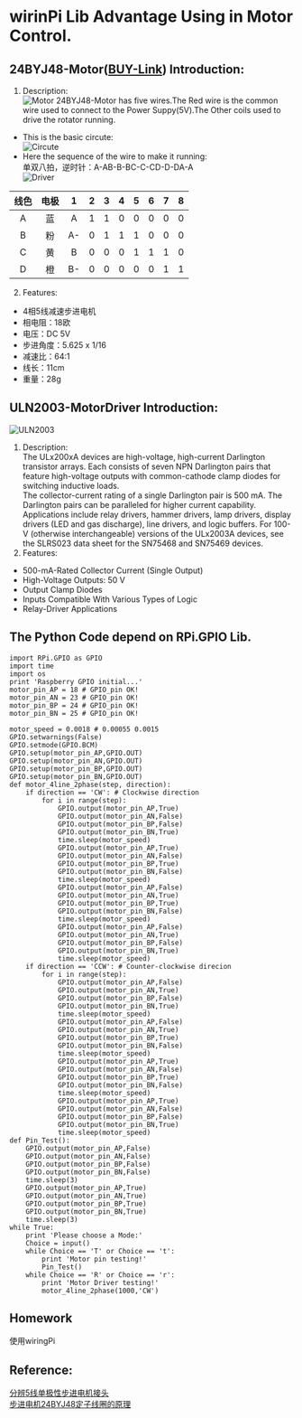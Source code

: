 # wirinPi Lib Advantage Using in Motor Control.  
## 24BYJ48-Motor([BUY-Link](https://detail.tmall.com/item.htm?spm=a230r.1.14.137.472f69f3KMbosN&id=557446741238&ns=1&abbucket=15)) Introduction:  
1. Description:  
![Motor]()
24BYJ48-Motor has five wires.The Red wire is the common wire used to connect to the Power Suppy(5V).The Other coils used to drive the rotator running.  
* This is the basic circute:  
![Circute]()  
* Here the sequence of the wire to make it running:  
单双八拍，逆时针：A-AB-B-BC-C-CD-D-DA-A  
![Driver]()

| 线色 | 电极 | 1 | 2 | 3 | 4 | 5 | 6 | 7 | 8 |
| :-----: | :-----: | :-----: | :------: | :------: | :------: | :------: | :------: | :-----: | :-----: |
| A | 蓝 | A | 1 | 1 | 0 | 0 | 0 | 0 | 0 | 1 |
| B | 粉 | A- | 0 | 1 | 1 | 1 | 0 | 0 | 0 | 0 |
| C | 黄 | B | 0 | 0 | 0 | 1 | 1 | 1 | 0 | 0 |
| D | 橙 | B- | 0 | 0 | 0 | 0 | 0 | 1 | 1 | 1 |

2. Features:  
* 4相5线减速步进电机  
* 相电阻：18欧  
* 电压：DC 5V  
* 步进角度：5.625 x 1/16  
* 减速比：64:1  
* 线长：11cm  
* 重量：28g  
## ULN2003-MotorDriver Introduction:  
![ULN2003]()  
1. Description:  
The ULx200xA devices are high-voltage, high-current Darlington transistor arrays. Each consists of seven NPN Darlington pairs that feature high-voltage outputs with common-cathode clamp diodes for switching inductive loads.  
The collector-current rating of a single Darlington pair is 500 mA. The Darlington pairs can be paralleled for higher current capability. Applications include relay drivers, hammer drivers, lamp drivers, display drivers (LED and gas discharge), line drivers, and logic buffers. For 100-V (otherwise interchangeable) versions of the ULx2003A devices, see the SLRS023 data sheet for the SN75468 and SN75469 devices.  
2. Features:  
* 500-mA-Rated Collector Current (Single Output)  
* High-Voltage Outputs: 50 V  
* Output Clamp Diodes  
* Inputs Compatible With Various Types of Logic  
* Relay-Driver Applications  
## The Python Code depend on RPi.GPIO Lib.  
```
import RPi.GPIO as GPIO
import time
import os 
print 'Raspberry GPIO initial...'
motor_pin_AP = 18 # GPIO_pin OK!
motor_pin_AN = 23 # GPIO_pin OK!
motor_pin_BP = 24 # GPIO_pin OK!
motor_pin_BN = 25 # GPIO_pin OK!

motor_speed = 0.0018 # 0.00055 0.0015
GPIO.setwarnings(False)
GPIO.setmode(GPIO.BCM)
GPIO.setup(motor_pin_AP,GPIO.OUT)
GPIO.setup(motor_pin_AN,GPIO.OUT)
GPIO.setup(motor_pin_BP,GPIO.OUT)
GPIO.setup(motor_pin_BN,GPIO.OUT)
def motor_4line_2phase(step, direction):
    if direction == 'CW': # Clockwise direction
        for i in range(step):
            GPIO.output(motor_pin_AP,True)
            GPIO.output(motor_pin_AN,False)
            GPIO.output(motor_pin_BP,False)
            GPIO.output(motor_pin_BN,True)
            time.sleep(motor_speed)
            GPIO.output(motor_pin_AP,True)
            GPIO.output(motor_pin_AN,False)
            GPIO.output(motor_pin_BP,True)
            GPIO.output(motor_pin_BN,False)
            time.sleep(motor_speed)
            GPIO.output(motor_pin_AP,False)
            GPIO.output(motor_pin_AN,True)
            GPIO.output(motor_pin_BP,True)
            GPIO.output(motor_pin_BN,False)
            time.sleep(motor_speed)
            GPIO.output(motor_pin_AP,False)
            GPIO.output(motor_pin_AN,True)
            GPIO.output(motor_pin_BP,False)
            GPIO.output(motor_pin_BN,True)
            time.sleep(motor_speed)
    if direction == 'CCW': # Counter-clockwise direcion
        for i in range(step):
            GPIO.output(motor_pin_AP,False)
            GPIO.output(motor_pin_AN,True)
            GPIO.output(motor_pin_BP,False)
            GPIO.output(motor_pin_BN,True)
            time.sleep(motor_speed)
            GPIO.output(motor_pin_AP,False)
            GPIO.output(motor_pin_AN,True)
            GPIO.output(motor_pin_BP,True)
            GPIO.output(motor_pin_BN,False)
            time.sleep(motor_speed)
            GPIO.output(motor_pin_AP,True)
            GPIO.output(motor_pin_AN,False)
            GPIO.output(motor_pin_BP,True)
            GPIO.output(motor_pin_BN,False)
            time.sleep(motor_speed)
            GPIO.output(motor_pin_AP,True)
            GPIO.output(motor_pin_AN,False)
            GPIO.output(motor_pin_BP,False)
            GPIO.output(motor_pin_BN,True)
            time.sleep(motor_speed)
def Pin_Test():
    GPIO.output(motor_pin_AP,False)
    GPIO.output(motor_pin_AN,False)
    GPIO.output(motor_pin_BP,False)
    GPIO.output(motor_pin_BN,False)
    time.sleep(3)
    GPIO.output(motor_pin_AP,True)
    GPIO.output(motor_pin_AN,True)
    GPIO.output(motor_pin_BP,True)
    GPIO.output(motor_pin_BN,True)
    time.sleep(3)
while True:
    print 'Please choose a Mode:'
    Choice = input()
    while Choice == 'T' or Choice == 't':
        print 'Motor pin testing!'
        Pin_Test()
    while Choice == 'R' or Choice == 'r':
        print 'Motor Driver testing!'
        motor_4line_2phase(1000,'CW')
```  
## Homework  
使用wiringPi
## Reference:  
[分辨5线单极性步进电机接头](https://www.cnblogs.com/yuwl26/p/3314057.html)  
[步进电机24BYJ48定子线圈的原理](https://www.zhihu.com/question/53400260)
